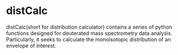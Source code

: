 # distCalc
distCalc(short for distribution calculator) contains a series of python functions designed for deuterated mass spectrometry data analysis. Particularly, it seeks to calculate the monoisotopic distribution of an envelope of interest.
